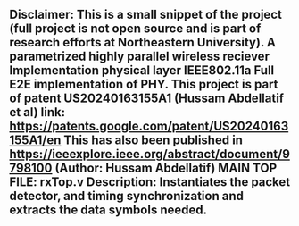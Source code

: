 Disclaimer: This is a small snippet of the project (full project is not open source and is part of research efforts at Northeastern University).
A parametrized highly parallel wireless reciever Implementation physical layer IEEE802.11a Full E2E implementation of PHY. 
This project is part of patent US20240163155A1 (Hussam Abdellatif et al) link: https://patents.google.com/patent/US20240163155A1/en
This has also been published in https://ieeexplore.ieee.org/abstract/document/9798100 (Author: Hussam Abdellatif)
MAIN TOP FILE: rxTop.v 
Description: Instantiates the packet detector, and timing synchronization and extracts the data symbols needed. 
-----------
